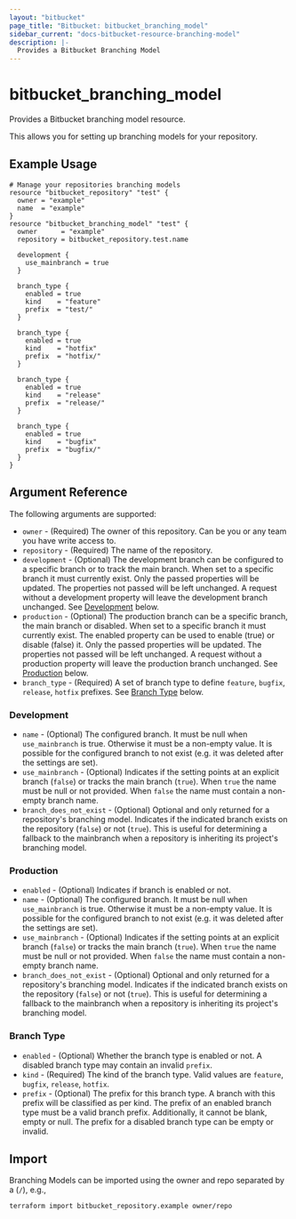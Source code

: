 ```yaml
---
layout: "bitbucket"
page_title: "Bitbucket: bitbucket_branching_model"
sidebar_current: "docs-bitbucket-resource-branching-model"
description: |-
  Provides a Bitbucket Branching Model
---
```


# bitbucket\_branching\_model

Provides a Bitbucket branching model resource.

This allows you for setting up branching models for your repository.

## Example Usage

```hcl
# Manage your repositories branching models
resource "bitbucket_repository" "test" {
  owner = "example"
  name  = "example"
}
resource "bitbucket_branching_model" "test" {
  owner      = "example"
  repository = bitbucket_repository.test.name

  development {
    use_mainbranch = true
  }

  branch_type {
    enabled = true
    kind    = "feature"
    prefix  = "test/"
  }

  branch_type {
    enabled = true
    kind    = "hotfix"
    prefix  = "hotfix/"
  }
 
  branch_type {
    enabled = true
    kind    = "release"
    prefix  = "release/"
  }
 
  branch_type {
    enabled = true
    kind    = "bugfix"
    prefix  = "bugfix/"
  }   
}
```

## Argument Reference

The following arguments are supported:

* `owner` - (Required) The owner of this repository. Can be you or any team you
  have write access to.
* `repository` - (Required) The name of the repository.
* `development` - (Optional) The development branch can be configured to a specific branch or to track the main branch. When set to a specific branch it must currently exist. Only the passed properties will be updated. The properties not passed will be left unchanged. A request without a development property will leave the development branch unchanged. See [Development](#development) below.
* `production` - (Optional) The production branch can be a specific branch, the main branch or disabled. When set to a specific branch it must currently exist. The enabled property can be used to enable (true) or disable (false) it. Only the passed properties will be updated. The properties not passed will be left unchanged. A request without a production property will leave the production branch unchanged. See [Production](#production) below.
* `branch_type` - (Required) A set of branch type to define `feature`, `bugfix`, `release`, `hotfix` prefixes. See [Branch Type](#branch-type) below.

### Development

* `name` - (Optional) The configured branch. It must be null when `use_mainbranch` is true. Otherwise it must be a non-empty value. It is possible for the configured branch to not exist (e.g. it was deleted after the settings are set).
* `use_mainbranch` - (Optional) Indicates if the setting points at an explicit branch (`false`) or tracks the main branch (`true`). When `true` the name must be null or not provided. When `false` the name must contain a non-empty branch name.
* `branch_does_not_exist` - (Optional) Optional and only returned for a repository's branching model. Indicates if the indicated branch exists on the repository (`false`) or not (`true`). This is useful for determining a fallback to the mainbranch when a repository is inheriting its project's branching model.

### Production

* `enabled` - (Optional) Indicates if branch is enabled or not.
* `name` - (Optional) The configured branch. It must be null when `use_mainbranch` is true. Otherwise it must be a non-empty value. It is possible for the configured branch to not exist (e.g. it was deleted after the settings are set).
* `use_mainbranch` - (Optional) Indicates if the setting points at an explicit branch (`false`) or tracks the main branch (`true`). When `true` the name must be null or not provided. When `false` the name must contain a non-empty branch name.
* `branch_does_not_exist` - (Optional) Optional and only returned for a repository's branching model. Indicates if the indicated branch exists on the repository (`false`) or not (`true`). This is useful for determining a fallback to the mainbranch when a repository is inheriting its project's branching model.

### Branch Type

* `enabled` - (Optional) Whether the branch type is enabled or not. A disabled branch type may contain an invalid `prefix`.
* `kind` - (Required) The kind of the branch type. Valid values are `feature`, `bugfix`, `release`, `hotfix`.
* `prefix` - (Optional) The prefix for this branch type. A branch with this prefix will be classified as per kind. The prefix of an enabled branch type must be a valid branch prefix. Additionally, it cannot be blank, empty or null. The prefix for a disabled branch type can be empty or invalid.

## Import

Branching Models can be imported using the owner and repo separated by a (`/`), e.g.,

```sh
terraform import bitbucket_repository.example owner/repo
```
